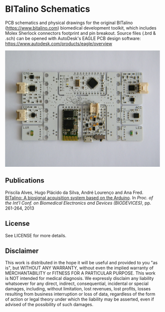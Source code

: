 # BITalino Schematics

PCB schematics and physical drawings for the original BITalino (https://www.bitalino.com) biomedical development toolkit, which includes Molex Sherlock connectors footprint and pin
breakout. Source files (.brd & .sch) can be opened with AutoDesk's EAGLE PCB design software: https://www.autodesk.com/products/eagle/overview

![BITalino All-in-One Board](https://raw.githubusercontent.com/PIA-Group/schematics-bitalino/master/BITalino.JPG)


## Publications

Priscila Alves, Hugo Plácido da Silva, André Lourenço and Ana Fred. [BITalino: A biosignal acquisition system based on the Arduino](https://lx.it.pt/~afred/papers/BITalino.pdf). In *Proc. of the Int'l Conf. on Biomedical Electronics and Devices (BIODEVICES)*, pp. 261-264, 2013

## License

See LICENSE for more details.

## Disclaimer

This work is distributed in the hope it will be useful and provided
to you "as is", but WITHOUT ANY WARRANTY, without even the implied
warranty of MERCHANTABILITY or FITNESS FOR A PARTICULAR PURPOSE. This
work is NOT intended for medical diagnosis. We expressly disclaim any
liability whatsoever for any direct, indirect, consequential, incidental
or special damages, including, without limitation, lost revenues, lost
profits, losses resulting from business interruption or loss of data,
regardless of the form of action or legal theory under which the
liability may be asserted, even if advised of the possibility of such
damages.

